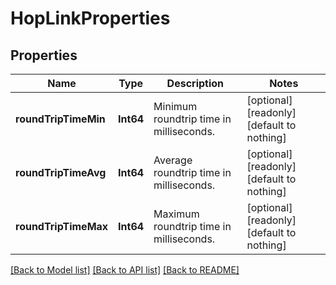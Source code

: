# HopLinkProperties


## Properties
Name | Type | Description | Notes
------------ | ------------- | ------------- | -------------
**roundTripTimeMin** | **Int64** | Minimum roundtrip time in milliseconds. | [optional] [readonly] [default to nothing]
**roundTripTimeAvg** | **Int64** | Average roundtrip time in milliseconds. | [optional] [readonly] [default to nothing]
**roundTripTimeMax** | **Int64** | Maximum roundtrip time in milliseconds. | [optional] [readonly] [default to nothing]


[[Back to Model list]](../README.md#models) [[Back to API list]](../README.md#api-endpoints) [[Back to README]](../README.md)


